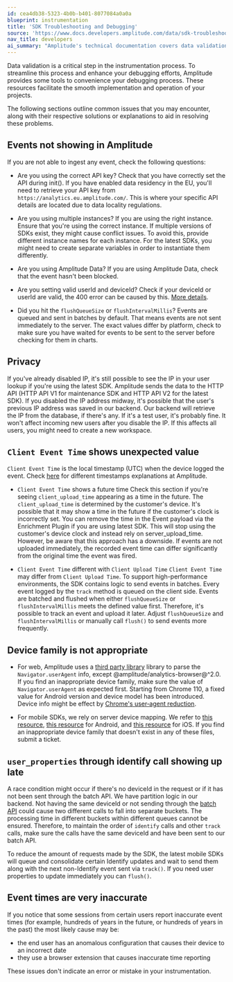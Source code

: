 ```yaml
---
id: cea4db38-5323-4b0b-b401-8077084a0a0a
blueprint: instrumentation
title: 'SDK Troubleshooting and Debugging'
source: 'https://www.docs.developers.amplitude.com/data/sdk-troubleshooting-and-debugging/'
nav_title: developers
ai_summary: "Amplitude's technical documentation covers data validation, debugging tools, common issues, and solutions. It helps you ensure events are ingested correctly, manage data residency, and troubleshoot issues like events not showing up, privacy concerns, unexpected timestamps, device family inaccuracies, delayed user properties, and inaccurate event times. The documentation provides explanations and solutions for each scenario. It's a resource to help you effectively implement and operate your projects using Amplitude."
---
```

Data validation is a critical step in the instrumentation process. To streamline this process and enhance your debugging efforts, Amplitude provides some tools to convenience your debugging process. These resources facilitate the smooth implementation and operation of your projects.

The following sections outline common issues that you may encounter, along with their respective solutions or explanations to aid in resolving these problems. 

## Events not showing in Amplitude

If you are not able to ingest any event, check the following questions:

* Are you using the correct API key? 
Check that you have correctly set the API during init(). If you have enabled data residency in the EU, you'll need to retrieve your API key from `https://analytics.eu.amplitude.com/`. This is where your specific API details are located due to data locality regulations.

* Are you using multiple instances? 
If you are using the right instance. Ensure that you're using the correct instance. If multiple versions of SDKs exist, they might cause conflict issues. To avoid this, provide different instance names for each instance. For the latest SDKs, you might need to create separate variables in order to instantiate them differently.

* Are you using Amplitude Data? 
If you are using Amplitude Data, check that the event hasn't been blocked.

* Are you setting valid userId and deviceId?
Check if your deviceId or userId are valid, the 400 error can be caused by this. [More details](/docs/apis/analytics/http-v2#device-ids-and-user-ids-minimum-length).

* Did you hit the `flushQueueSize` or `flushIntervalMillis`?
Events are queued and sent in batches by default. That means events are not sent immediately to the server. The exact values differ by platform, check to make sure you have waited for events to be sent to the server before checking for them in charts.

## Privacy 

If you've already disabled IP, it's still possible to see the IP in your user lookup if you're using the latest SDK. Amplitude sends the data to the HTTP API (HTTP API V1 for maintenance SDK and HTTP API V2 for the latest SDK). If you disabled the IP address midway, it's possible that the user's previous IP address was saved in our backend. Our backend will retrieve the IP from the database, if there's any. If it's a test user, it's probably fine. It won't affect incoming new users after you disable the IP. If this affects all users, you might need to create a new workspace.

## `Client Event Time` shows unexpected value

`Client Event Time` is the local timestamp (UTC) when the device logged the event. Check [here](https://help.amplitude.com/hc/en-us/articles/229313067#Raw-Data-Fields) for different timestamps explanations at Amplitude.

* `Client Event Time` shows a future time
Check this section if you're seeing `client_upload_time` appearing as a time in the future. The `client_upload_time` is determined by the customer's device. It's possible that it may show a time in the future if the customer's clock is incorrectly set. You can remove the time in the Event payload via the Enrichment Plugin if you are using latest SDK. This will stop using the customer's device clock and instead rely on server_upload_time. However, be aware that this approach has a downside. If events are not uploaded immediately, the recorded event time can differ significantly from the original time the event was fired.

* `Client Event Time` different with `Client Upload Time`
`Client Event Time` may differ from `Client Upload Time`. To support high-performance environments, the SDK contains logic to send events in batches. Every event logged by the `track` method is queued on the client side. Events are batched and flushed when either `flushQueueSize` or `flushIntervalMillis` meets the defined value first. Therefore, it's possible to track an event and upload it later. Adjust `flushQueueSize` and `flushIntervalMillis` or manually call `flush()` to send events more frequently.

## Device family is not appropriate

* For web, Amplitude uses a [third party library](https://github.com/faisalman/ua-parser-js) library to parse the `Navigator.userAgent` info, except @amplitude/analytics-browser@^2.0. If you find an inappropriate device family, make sure the value of `Navigator.userAgent` as expected first. Starting from Chrome 110, a fixed value for Android version and device model has been introduced. Device info might be effect by [Chrome's user‑agent reduction](https://developer.chrome.com/blog/user-agent-reduction-android-model-and-version/#fixed-android-version-and-device-model-starting-from-chrome-110).

* For mobile SDKs, we rely on server device mapping. We refer to [this resource](http://storage.googleapis.com/play_public/supported_devices.html), [this resource](https://en.wikipedia.org/wiki/List_of_Android_smartphones) for Android, and [this resource](https://en.wikipedia.org/wiki/Comparison_of_tablet_computers) for iOS. If you find an inappropriate device family that doesn't exist in any of these files, submit a ticket. 

## `user_properties` through identify call showing up late

A race condition might occur if there's no deviceId in the request or if it has not been sent through the batch API. We have partition logic in our backend. Not having the same deviceId or not sending through the [batch API](/docs/apis/analytics/batch-event-upload) could cause two different calls to fall into separate buckets. The processing time in different buckets within different queues cannot be ensured. Therefore, to maintain the order of `identify` calls and other `track` calls, make sure the calls have the same deviceId and have been sent to our batch API.

To reduce the amount of requests made by the SDK, the latest mobile SDKs will queue and consolidate certain Identify updates and wait to send them along with the next non-Identify event sent via `track()`. If you need user properties to update immediately you can `flush()`.

## Event times are very inaccurate

If you notice that some sessions from certain users report inaccurate event times (for example, hundreds of years in the future, or hundreds of years in the past) the most likely cause may be:
- the end user has an anomalous configuration that causes their device to an incorrect date 
- they use a browser extension that causes inaccurate time reporting

These issues don't indicate an error or mistake in your instrumentation.
